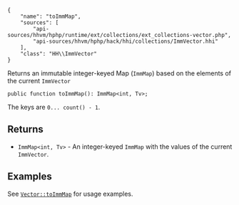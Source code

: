 ``` yamlmeta
{
    "name": "toImmMap",
    "sources": [
        "api-sources/hhvm/hphp/runtime/ext/collections/ext_collections-vector.php",
        "api-sources/hhvm/hphp/hack/hhi/collections/ImmVector.hhi"
    ],
    "class": "HH\\ImmVector"
}
```




Returns an immutable integer-keyed Map (` ImmMap `) based on the elements of
the current `` ImmVector ``




``` Hack
public function toImmMap(): ImmMap<int, Tv>;
```




The keys are ` 0... count() - 1 `.




## Returns




+ ` ImmMap<int, Tv> ` - An integer-keyed `` ImmMap `` with the values of the current
  ``` ImmVector ```.




## Examples




See [` Vector::toImmMap `](</hack/reference/class/Vector/toImmMap/#examples>) for usage examples.
<!-- HHAPIDOC -->
